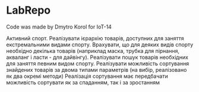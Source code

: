 # LabRepo

Code was made by Dmytro Korol for IoT-14

Активний спорт. Реалізувати ієрархію товарів, доступних для заняття екстремальними видами спорту. Врахувати, що для деяких видів спорту необхідно декілька товарів  (наприклад маска, трубка для пірнання, акваланг і ласти - для дайвінгу). Реалізувати пошук товарів необхідних для заняття певним видом спорту.
Реалізувати можливість  сортування знайдених товарів за двома типами параметрів (на вибір, реалізовано як два окремі методи)
Реалізація сортування має передбачати можливість сортувати як за спаданням, так і за зростанням

